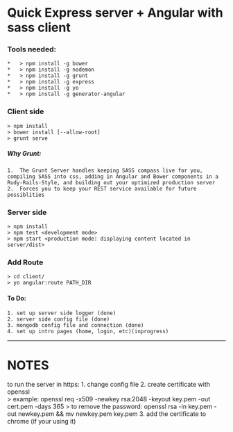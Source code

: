#	Quick Express server + Angular with sass client

###	Tools needed:
	*	> npm install -g bower
	* 	> npm install -g nodemon
	* 	> npm install -g grunt
	*	> npm install -g express
	*	> npm install -g yo
	*	> npm install -g generator-angular


### Client side
	
	> npm install
	> bower install [--allow-root]
	> grunt serve

##### Why Grunt: 
	1.	The Grunt Server handles keeping SASS compass live for you, compiling SASS into css, adding in Angular and Bower components in a Rudy-Rails-Style, and building out your optimized production server
	2.	Forces you to keep your REST service available for future possiblities


### Server side
	
	> npm install
	> npm test <development mode>
	> npm start <production mode: displaying content located in server/dist>


### Add Route
	
	> cd client/
	> yo angular:route PATH_DIR

#### To Do:
	
	1. set up server side logger (done)
	2. server side config file (done)
	3. mongodb config file and connection (done)
	4. set up intro pages (home, login, etc)(inprogress)

--------------------------------------------------------------------
# NOTES

to run the server in https:
	1. change config file
	2. create certificate with openssl  
		> example: openssl req -x509 -newkey rsa:2048 -keyout key.pem -out cert.pem -days 365
		> to remove the password: openssl rsa -in key.pem -out newkey.pem && mv newkey.pem key.pem
	3. add the certificate to chrome (if your using it)